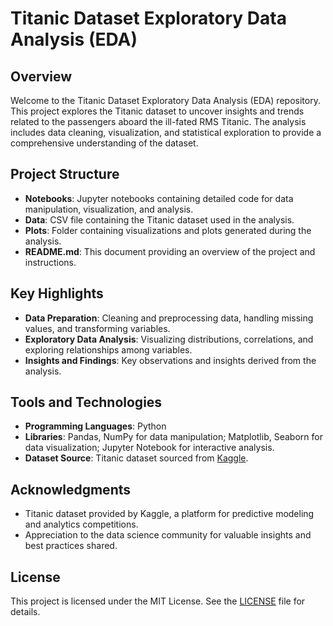 # Titanic Dataset Exploratory Data Analysis (EDA)

## Overview
Welcome to the Titanic Dataset Exploratory Data Analysis (EDA) repository. This project explores the Titanic dataset to uncover insights and trends related to the passengers aboard the ill-fated RMS Titanic. The analysis includes data cleaning, visualization, and statistical exploration to provide a comprehensive understanding of the dataset.

## Project Structure
- **Notebooks**: Jupyter notebooks containing detailed code for data manipulation, visualization, and analysis.
- **Data**: CSV file containing the Titanic dataset used in the analysis.
- **Plots**: Folder containing visualizations and plots generated during the analysis.
- **README.md**: This document providing an overview of the project and instructions.

## Key Highlights
- **Data Preparation**: Cleaning and preprocessing data, handling missing values, and transforming variables.
- **Exploratory Data Analysis**: Visualizing distributions, correlations, and exploring relationships among variables.
- **Insights and Findings**: Key observations and insights derived from the analysis.

## Tools and Technologies
- **Programming Languages**: Python
- **Libraries**: Pandas, NumPy for data manipulation; Matplotlib, Seaborn for data visualization; Jupyter Notebook for interactive analysis.
- **Dataset Source**: Titanic dataset sourced from [Kaggle](https://www.kaggle.com/c/titanic/data).

## Acknowledgments
- Titanic dataset provided by Kaggle, a platform for predictive modeling and analytics competitions.
- Appreciation to the data science community for valuable insights and best practices shared.

## License
This project is licensed under the MIT License. See the [LICENSE](LICENSE) file for details.
